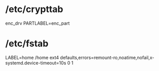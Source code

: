 # /etc/crypttab
enc_drv PARTLABEL=enc_part

# /etc/fstab
LABEL=home	/home	ext4	defaults,errors=remount-ro,noatime,nofail,x-systemd.device-timeout=10s	0	1
